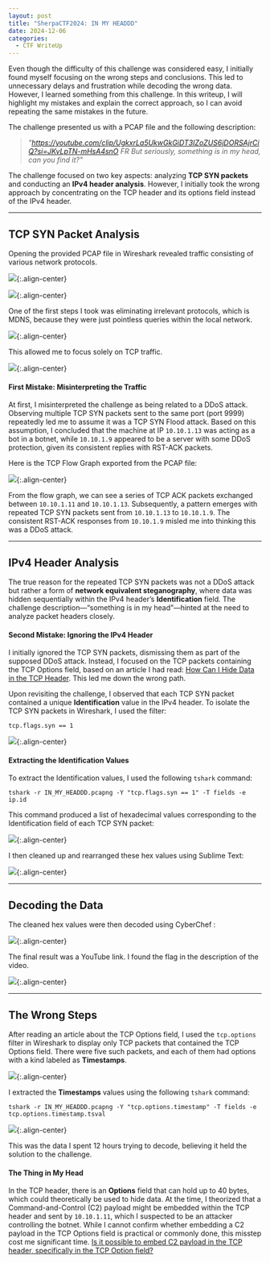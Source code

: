 ```yaml
---
layout: post
title: "SherpaCTF2024: IN MY HEADDD"
date: 2024-12-06
categories:
  - CTF WriteUp
---
```


Even though the difficulty of this challenge was considered easy, I initially found myself focusing on the wrong steps and conclusions. This led to unnecessary delays and frustration while decoding the wrong data. However, I learned something from this challenge. In this writeup, I will highlight my mistakes and explain the correct approach, so I can avoid repeating the same mistakes in the future.

The challenge presented us with a PCAP file and the following description:

> *"https://youtube.com/clip/UgkxrLa5UkwGkGiDT3IZoZUS6jDORSAjrCiQ?si=JKvLpTN-mHsA4snO FR But seriously, something is in my head, can you find it?"*

The challenge focused on two key aspects: analyzing **TCP SYN packets** and conducting an **IPv4 header analysis**. However, I initially took the wrong approach by concentrating on the TCP header and its options field instead of the IPv4 header.

---

## **TCP SYN Packet Analysis**

Opening the provided PCAP file in Wireshark revealed traffic consisting of various network protocols.

![](https://raw.githubusercontent.com/faridarif/faridarif.github.io/master/pictures/SherpaCTF-IMH1.png){:.align-center}

![](https://raw.githubusercontent.com/faridarif/faridarif.github.io/master/pictures/SherpaCTF-IMH2.png){:.align-center}

One of the first steps I took was eliminating irrelevant protocols, which is MDNS, because they were just pointless queries within the local network.

![](https://raw.githubusercontent.com/faridarif/faridarif.github.io/master/pictures/SherpaCTF-IMH3.png){:.align-center}

This allowed me to focus solely on TCP traffic.

![](https://raw.githubusercontent.com/faridarif/faridarif.github.io/master/pictures/SherpaCTF-IMH4.png){:.align-center}

#### **First Mistake: Misinterpreting the Traffic**

At first, I misinterpreted the challenge as being related to a DDoS attack. Observing multiple TCP SYN packets sent to the same port (port 9999) repeatedly led me to assume it was a TCP SYN Flood attack. Based on this assumption, I concluded that the machine at IP `10.10.1.13` was acting as a bot in a botnet, while `10.10.1.9` appeared to be a server with some DDoS protection, given its consistent replies with RST-ACK packets.

Here is the TCP Flow Graph exported from the PCAP file:

![](https://raw.githubusercontent.com/faridarif/faridarif.github.io/master/pictures/SherpaCTF-IMH5.png){:.align-center}

From the flow graph, we can see a series of TCP ACK packets exchanged between `10.10.1.11` and `10.10.1.13`. Subsequently, a pattern emerges with repeated TCP SYN packets sent from `10.10.1.13` to `10.10.1.9`. The consistent RST-ACK responses from `10.10.1.9` misled me into thinking this was a DDoS attack.

---

## **IPv4 Header Analysis**

The true reason for the repeated TCP SYN packets was not a DDoS attack but rather a form of **network equivalent steganography**, where data was hidden sequentially within the IPv4 header’s **Identification** field. The challenge description—“something is in my head”—hinted at the need to analyze packet headers closely.

#### **Second Mistake: Ignoring the IPv4 Header**

I initially ignored the TCP SYN packets, dismissing them as part of the supposed DDoS attack. Instead, I focused on the TCP packets containing the TCP Options field, based on an article I had read: [How Can I Hide Data in the TCP Header](https://www.quora.com/How-can-I-hide-data-in-the-TCP-header). This led me down the wrong path.

Upon revisiting the challenge, I observed that each TCP SYN packet contained a unique **Identification** value in the IPv4 header. To isolate the TCP SYN packets in Wireshark, I used the filter:

```
tcp.flags.syn == 1
```

![](https://raw.githubusercontent.com/faridarif/faridarif.github.io/master/pictures/SherpaCTF-IMH6.png){:.align-center}

#### **Extracting the Identification Values**

To extract the Identification values, I used the following `tshark` command:

```
tshark -r IN_MY_HEADDD.pcapng -Y "tcp.flags.syn == 1" -T fields -e ip.id
```

This command produced a list of hexadecimal values corresponding to the Identification field of each TCP SYN packet:

![](https://raw.githubusercontent.com/faridarif/faridarif.github.io/master/pictures/SherpaCTF-IMH7.png){:.align-center}

I then cleaned up and rearranged these hex values using Sublime Text:

![](https://raw.githubusercontent.com/faridarif/faridarif.github.io/master/pictures/SherpaCTF-IMH8.png){:.align-center}

---

## **Decoding the Data**

The cleaned hex values were then decoded using CyberChef :


![](https://raw.githubusercontent.com/faridarif/faridarif.github.io/master/pictures/SherpaCTF-IMH9.png){:.align-center}

The final result was a YouTube link. I found the flag in the description of the video.

![](https://raw.githubusercontent.com/faridarif/faridarif.github.io/master/pictures/SherpaCTF-IMH10.png){:.align-center}

---

## **The Wrong Steps**

After reading an article about the TCP Options field, I used the `tcp.options` filter in Wireshark to display only TCP packets that contained the TCP Options field. There were five such packets, and each of them had options with a kind labeled as **Timestamps**.

![](https://raw.githubusercontent.com/faridarif/faridarif.github.io/master/pictures/SherpaCTF-IMH11.png){:.align-center}

I extracted the **Timestamps** values using the following `tshark` command:

```
tshark -r IN_MY_HEADDD.pcapng -Y "tcp.options.timestamp" -T fields -e tcp.options.timestamp.tsval
```

![](https://raw.githubusercontent.com/faridarif/faridarif.github.io/master/pictures/SherpaCTF-IMH12.png){:.align-center}

This was the data I spent 12 hours trying to decode, believing it held the solution to the challenge.

#### **The Thing in My Head**

In the TCP header, there is an **Options** field that can hold up to 40 bytes, which could theoretically be used to hide data. At the time, I theorized that a Command-and-Control (C2) payload might be embedded within the TCP header and sent by `10.10.1.11`, which I suspected to be an attacker controlling the botnet. While I cannot confirm whether embedding a C2 payload in the TCP Options field is practical or commonly done, this misstep cost me significant time. <u>Is it possible to embed C2 payload in the TCP header, specifically in the TCP Option field?</u>
